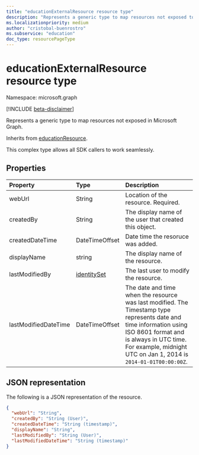 ```yaml
---
title: "educationExternalResource resource type"
description: "Represents a generic type to map resources not exposed to Graph."
ms.localizationpriority: medium
author: "cristobal-buenrostro"
ms.subservice: "education"
doc_type: resourcePageType
---
```


# educationExternalResource resource type

Namespace: microsoft.graph

[!INCLUDE [beta-disclaimer](../../includes/beta-disclaimer.md)]

Represents a generic type to map resources not exposed in Microsoft Graph.

Inherits from [educationResource](educationresource.md).

This complex type allows all SDK callers to work seamlessly.

## Properties
| Property	   | Type	|Description|
|:---------------|:--------|:----------|
|webUrl|String|Location of the resource. Required.|
|createdBy|String|The display name of the user that created this object.|
|createdDateTime|DateTimeOffset|Date time the resoruce was added.|
|displayName|string|The display name of the resource.|
|lastModifiedBy|[identitySet](identityset.md)|The last user to modify the resource.|
|lastModifiedDateTime|DateTimeOffset|The date and time when the resource was last modified. The Timestamp type represents date and time information using ISO 8601 format and is always in UTC time. For example, midnight UTC on Jan 1, 2014 is `2014-01-01T00:00:00Z`.|

## JSON representation

The following is a JSON representation of the resource.

<!-- {
  "blockType": "resource",
  "optionalProperties": [
  ],
  "@odata.type": "microsoft.graph.educationExternalResource"
}-->

```json
{
  "webUrl": "String",
  "createdBy": "String (User)",
  "createdDateTime": "String (timestamp)",
  "displayName": "String",
  "lastModifiedBy": "String (User)",
  "lastModifiedDateTime": "String (timestamp)"
}

```

<!-- uuid: 8fcb5dbc-d5aa-4681-8e31-b001d5168d79
2021-09-21 14:57:30 UTC -->
<!--
{
  "type": "#page.annotation",
  "description": "educationExternalResource resource",
  "keywords": "",
  "section": "documentation",
  "tocPath": "",
  "suppressions": []
}
-->
